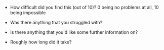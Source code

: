 - How difficult did you find this (out of 10)? 0 being no problems at all, 10 being impossible

- Was there anything that you struggled with?

- Is there anything that you'd like some further information on?
  
- Roughly how long did it take?
